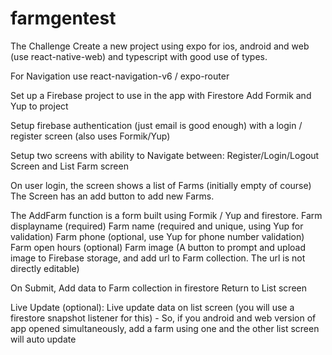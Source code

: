 # farmgentest

The Challenge
Create a new project using expo for ios, android and web (use react-native-web) and typescript with good use of types.

For Navigation use react-navigation-v6 / expo-router

Set up a Firebase project to use in the app with Firestore
Add Formik and Yup to project

Setup firebase authentication (just email is good enough) with a login / register screen (also uses Formik/Yup)

Setup two screens with ability to Navigate between: Register/Login/Logout Screen and List Farm screen

On user login, the screen shows a list of Farms (initially empty of course)
The Screen has an add button to add new Farms.

The AddFarm function is a form built using Formik / Yup and firestore.
Farm displayname (required)
Farm name (required and unique, using Yup for validation)
Farm phone (optional, use Yup for phone number validation) 
Farm open hours (optional)
Farm image (A button to prompt and upload image to Firebase storage, and add url to Farm collection. The url is not directly editable)

On Submit, 
Add data to Farm collection in firestore
Return to List screen

Live Update (optional):
Live update data on list screen (you will use a firestore snapshot listener for this) - So, if you android and web version of app opened simultaneously, add a farm using one and the other list screen will auto update
